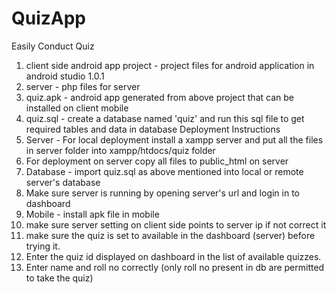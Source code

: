 # QuizApp
Easily Conduct Quiz
1. client side android app project - project files for android application in android studio 1.0.1
2. server - php files for server 
3. quiz.apk - android app generated from above project that can be installed on client mobile
4. quiz.sql - create a database named 'quiz' and run this sql file to get required tables and data in database
Deployment Instructions
1. Server - For local deployment install a xampp server and put all the files in server folder into xampp/htdocs/quiz folder
2. For deployment on server copy all files to public_html on server
3. Database - import quiz.sql as above mentioned into local or remote server's database
4. Make sure server is running by opening server's url and login in to dashboard
2. Mobile - install apk file in mobile 
3. make sure server setting on client side points to server ip if not correct it
4. make sure the quiz is set to available in the dashboard (server) before trying it.
5. Enter the quiz id displayed on dashboard in the list of available quizzes.
6. Enter name and roll no correctly (only roll no present in db are permitted to take the quiz)
